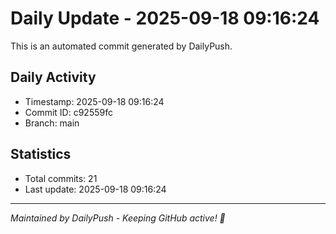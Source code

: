 # Daily Update - 2025-09-18 09:16:24

This is an automated commit generated by DailyPush.

## Daily Activity
- Timestamp: 2025-09-18 09:16:24
- Commit ID: c92559fc
- Branch: main

## Statistics
- Total commits: 21
- Last update: 2025-09-18 09:16:24

---
*Maintained by DailyPush - Keeping GitHub active! 🚀*
